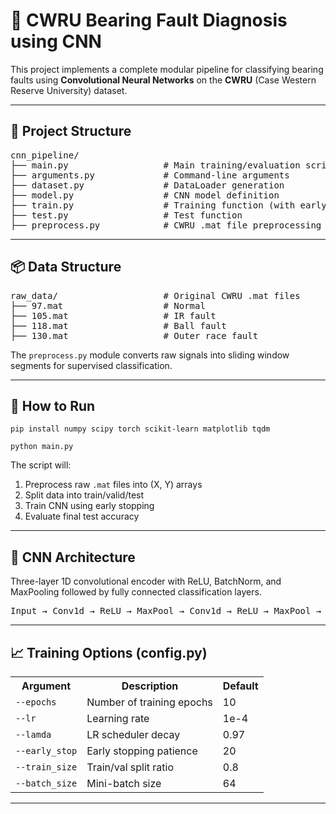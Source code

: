 <h1>🔧 CWRU Bearing Fault Diagnosis using CNN</h1>

<p>This project implements a complete modular pipeline for classifying bearing faults using <strong>Convolutional Neural Networks</strong> on the <strong>CWRU</strong> (Case Western Reserve University) dataset.</p>

<hr/>

<h2>📁 Project Structure</h2>

<pre>
cnn_pipeline/
├── main.py                  # Main training/evaluation script
├── arguments.py             # Command-line arguments
├── dataset.py               # DataLoader generation
├── model.py                 # CNN model definition
├── train.py                 # Training function (with early stopping)
├── test.py                  # Test function
├── preprocess.py            # CWRU .mat file preprocessing
</pre>

<hr/>

<h2>📦 Data Structure</h2>

<pre>
raw_data/                    # Original CWRU .mat files
├── 97.mat                   # Normal
├── 105.mat                  # IR fault
├── 118.mat                  # Ball fault
├── 130.mat                  # Outer race fault
</pre>

<p>The <code>preprocess.py</code> module converts raw signals into sliding window segments for supervised classification.</p>

<hr/>

<h2>🚀 How to Run</h2>

<pre><code>pip install numpy scipy torch scikit-learn matplotlib tqdm</code></pre>

<pre><code>python main.py</code></pre>

<p>The script will:</p>
<ol>
  <li>Preprocess raw <code>.mat</code> files into (X, Y) arrays</li>
  <li>Split data into train/valid/test</li>
  <li>Train CNN using early stopping</li>
  <li>Evaluate final test accuracy</li>
</ol>

<hr/>

<h2>🧠 CNN Architecture</h2>

<p>Three-layer 1D convolutional encoder with ReLU, BatchNorm, and MaxPooling followed by fully connected classification layers.</p>

<pre>
Input → Conv1d → ReLU → MaxPool → Conv1d → ReLU → MaxPool → Conv1d → Flatten → FC → FC → Output
</pre>

<hr/>

<h2>📈 Training Options (config.py)</h2>

<table>
  <tr><th>Argument</th><th>Description</th><th>Default</th></tr>
  <tr><td><code>--epochs</code></td><td>Number of training epochs</td><td>10</td></tr>
  <tr><td><code>--lr</code></td><td>Learning rate</td><td>1e-4</td></tr>
  <tr><td><code>--lamda</code></td><td>LR scheduler decay</td><td>0.97</td></tr>
  <tr><td><code>--early_stop</code></td><td>Early stopping patience</td><td>20</td></tr>
  <tr><td><code>--train_size</code></td><td>Train/val split ratio</td><td>0.8</td></tr>
  <tr><td><code>--batch_size</code></td><td>Mini-batch size</td><td>64</td></tr>
</table>

<hr/>

